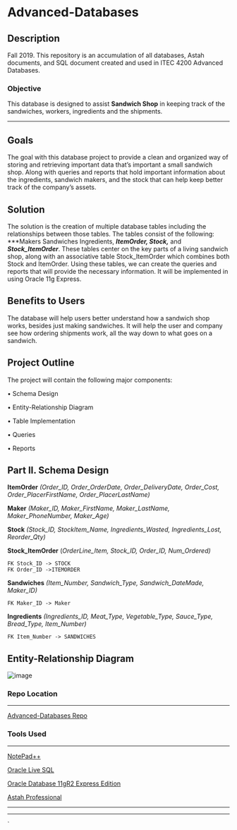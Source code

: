# Advanced-Databases
## Description
Fall 2019. This repository is an accumulation of all databases, Astah documents, and SQL document created and used in ITEC 4200 Advanced Databases.

### Objective 
This database is designed to assist **Sandwich Shop** in keeping track of the sandwiches,
 workers, ingredients and the shipments.
- - -
## Goals 
The goal with this database project to provide a clean and organized way of storing and
retrieving important data that’s important a small sandwich shop. Along with queries and 
reports that hold important information about the ingredients, sandwich makers, and the 
stock that can help keep better track of the company’s assets.   

## Solution 
The solution is the creation of multiple database tables including the relationships between 
those tables.  The tables consist of the following: ***Makers Sandwiches Ingredients, 
***ItemOrder, Stock,*** and ***Stock_ItemOrder***.  These tables center on the key parts of a living 
sandwich shop, along with an associative table Stock_ItemOrder which combines both Stock 
and ItemOrder.  Using these tables, we can create the queries and reports that will provide 
the necessary information.  It will be implemented in using Oracle 11g Express. 

## Benefits to Users 
The database will help users better understand how a sandwich shop works, besides just making sandwiches. It will help the user and company see how ordering shipments work, all the way down to what goes on a sandwich.

## Project Outline 
The project will contain the following major components: 

•	Schema Design 

•	Entity-Relationship Diagram 

•	Table Implementation 

•	Queries 

•	Reports 	 

## Part II.  Schema Design 
 
**ItemOrder** _*(Order_ID, Order_OrderDate, Order_DeliveryDate, Order_Cost, Order_PlacerFirstName, Order_PlacerLastName)*_
 
**Maker** _*(Maker_ID, Maker_FirstName, Maker_LastName, Maker_PhoneNumber, Maker_Age)*_

**Stock** _*(Stock_ID, StockItem_Name, Ingredients_Wasted, Ingredients_Lost, Reorder_Qty)*_  
 
**Stock_ItemOrder** (_*OrderLine_Item, Stock_ID, Order_ID, Num_Ordered)*_
	
	FK Stock_ID -> STOCK
	FK Order_ID ->ITEMORDER

**Sandwiches** _*(Item_Number, Sandwich_Type, Sandwich_DateMade, Maker_ID)*_
		
	FK Maker_ID -> Maker 
 
 
**Ingredients** _*(Ingredients_ID, Meat_Type, Vegetable_Type, Sauce_Type, Bread_Type, Item_Number)*_ 
 	 
	FK Item_Number -> SANDWICHES 
             
 
  
## Entity-Relationship Diagram 

![image](https://user-images.githubusercontent.com/45640527/75711469-5f432900-5cbe-11ea-8e77-abf8c4eb07d9.png)


### Repo Location
- - -
[Advanced-Databases Repo](https://github.com/Ragedancer/Advanced-Databases)


### Tools Used
- - -
[NotePad++](https://notepad-plus-plus.org/)

[Oracle Live SQL](https://livesql.oracle.com/)

[Oracle Database 11gR2 Express Edition](https://www.oracle.com/database/technologies/xe-prior-releases.html)

[Astah Professional](http://astah.net/editions/professional)
- - -









- - -

`
